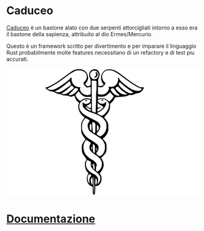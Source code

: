 # Caduceo

<!--- ![](./Caduceus.jpg "Caduceo") 
--->
[Caduceo](https://en.wikipedia.org/wiki/Caduceus) è un bastone alato con due serpenti attorcigliati intorno a esso era il bastone della sapienza, attribuito al dio Ermes/Mercurio.

Questo è un framework scritto per divertimento e per imparare il linguaggio Rust probabilmente molte features necessitano di un refactory e di test piu accurati.


![drawing](Caduceus.jpg)

# [Documentazione](https://metalneox.github.io/Caduceo/caduceo/)